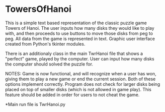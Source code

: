 # TowersOfHanoi
This is a simple text based representation of the classic puzzle game Towers of Hanoi.
The user inputs how many disks they would like to play with, and then proceeds to use buttons to move those disks
from peg to peg. All data from the game is represented in text. Graphic user interface created from Python's tkinter modules.

There is an additionaly class in the main TwrHanoi file that shows a "perfect" game, played by the computer. User can
input how many disks the computer should solved the puzzle for.

NOTES:
    Game is now functional, and will recognize when a user has won, giving them 
         to play a new game or end the current session. Both of these options implement correctly. 
    Program does not check for larger disks being placed on top of smaller disks (which is not allowed in game play). This
         feature should be added in order for users to not cheat the game.
         
*Main run file is TwrHanoi.py
